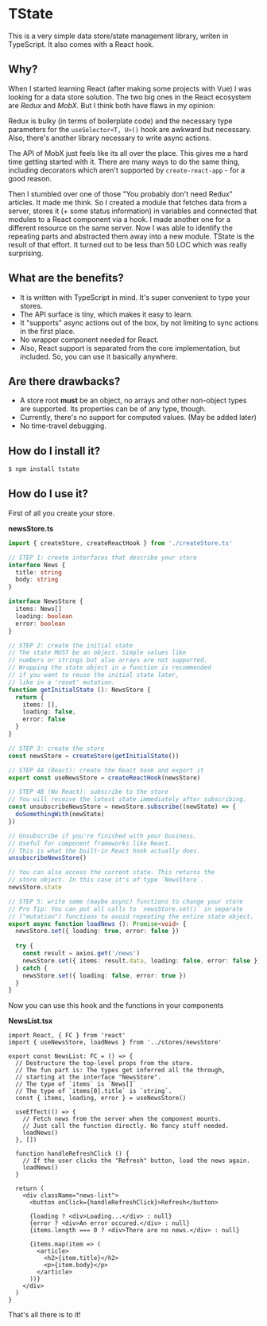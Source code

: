 # TState

This is a very simple data store/state management library, writen in TypeScript. It also comes with a React hook.

## Why?

When I started learning React (after making some projects with Vue) I was looking for a data store solution. The two big ones in the React ecosystem are *Redux* and *MobX*. But I think both have flaws in my opinion:

Redux is bulky (in terms of boilerplate code) and the necessary type parameters for the `useSelector<T, U>()` hook are awkward but necessary. Also, there's another library necessary to write async actions.

The API of MobX just feels like its all over the place. This gives me a hard time getting started with it. There are many ways to do the same thing, including decorators which aren't supported by `create-react-app` - for a good reason.

Then I stumbled over one of those "You probably don't need Redux" articles. It made me think. So I created a module that fetches data from a server, stores it (+ some status information) in variables and connected that modules to a React component via a hook. I made another one for a different resource on the same server. Now I was able to identify the repeating parts and abstracted them away into a new module. TState is the result of that effort. It turned out to be less than 50 LOC which was really surprising.

## What are the benefits?

- It is written with TypeScript in mind. It's super convenient to type your stores.
- The API surface is tiny, which makes it easy to learn.
- It "supports" async actions out of the box, by not limiting to sync actions in the first place.
- No wrapper component needed for React.
- Also, React support is separated from the core implementation, but included. So, you can use it basically anywhere.

## Are there drawbacks?

- A store root **must** be an object, no arrays and other non-object types are supported. Its properties can be of any type, though.
- Currently, there's no support for computed values. (May be added later)
- No time-travel debugging.

## How do I install it?

~~~ bash
$ npm install tstate
~~~

## How do I use it?

First of all you create your store.

**newsStore.ts**

~~~ ts
import { createStore, createReactHook } from './createStore.ts'

// STEP 1: create interfaces that describe your store
interface News {
  title: string
  body: string
}

interface NewsStore {
  items: News[]
  loading: boolean
  error: boolean
}

// STEP 2: create the initial state
// The state MUST be an object. Simple values like
// numbers or strings but also arrays are not supported.
// Wrapping the state object in a function is recommended
// if you want to reuse the initial state later,
// like in a 'reset' mutation.
function getInitialState (): NewsStore {
  return {
    items: [],
    loading: false,
    error: false
  }
}

// STEP 3: create the store
const newsStore = createStore(getInitialState())

// STEP 4A (React): create the React hook and export it
export const useNewsStore = createReactHook(newsStore)

// STEP 4B (No React): subscribe to the store
// You will receive the latest state immediately after subscribing.
const unsubscribeNewsStore = newsStore.subscribe((newState) => {
  doSomethingWith(newState)
})

// Unsubscribe if you're finished with your business.
// Useful for component frameworks like React.
// This is what the built-in React hook actually does.
unsubscribeNewsStore()

// You can also access the current state. This returns the
// store object. In this case it's of type `NewsStore`.
newsStore.state

// STEP 5: write some (maybe async) functions to change your store
// Pro Tip: You can put all calls to `newsStore.set()` in separate
// ("mutation") functions to avoid repeating the entire state object.
export async function loadNews (): Promise<void> {
  newsStore.set({ loading: true, error: false })
  
  try {
    const result = axios.get('/news')
    newsStore.set({ items: result.data, loading: false, error: false })
  } catch {
    newsStore.set({ loading: false, error: true })
  }
}
~~~

Now you can use this hook and the functions in your components

**NewsList.tsx**

~~~ tsx
import React, { FC } from 'react'
import { useNewsStore, loadNews } from '../stores/newsStore'

export const NewsList: FC = () => {
  // Destructure the top-level props from the store.
  // The fun part is: The types get inferred all the through,
  // starting at the interface "NewsStore".
  // The type of `items` is `News[]`
  // The type of `items[0].title` is `string`.
  const { items, loading, error } = useNewsStore()
  
  useEffect(() => {
    // Fetch news from the server when the component mounts.
    // Just call the function directly. No fancy stuff needed.
    loadNews()
  }, [])
  
  function handleRefreshClick () {
    // If the user clicks the "Refresh" button, load the news again.
    loadNews()
  }

  return (
    <div className="news-list">
      <button onClick={handleRefreshClick}>Refresh</button>
    
      {loading ? <div>Loading...</div> : null}
      {error ? <div>An error occured.</div> : null}
      {items.length === 0 ? <div>There are no news.</div> : null}
      
      {items.map(item => (
        <article>
          <h2>{item.title}</h2>
          <p>{item.body}</p>
        </article>
      ))}
    </div>
  )
}
~~~

That's all there is to it!
